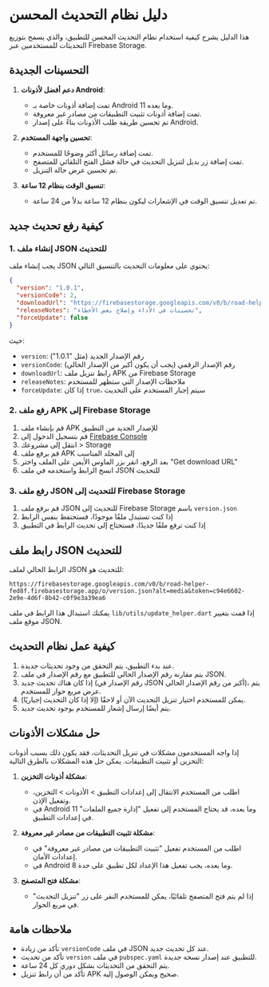 # دليل نظام التحديث المحسن

هذا الدليل يشرح كيفية استخدام نظام التحديث المحسن للتطبيق، والذي يسمح بتوزيع التحديثات للمستخدمين عبر Firebase Storage.

## التحسينات الجديدة

1. **دعم أفضل لأذونات Android**:
   - تمت إضافة أذونات خاصة بـ Android 11 وما بعده.
   - تمت إضافة أذونات تثبيت التطبيقات من مصادر غير معروفة.
   - تم تحسين طريقة طلب الأذونات بناءً على إصدار Android.

2. **تحسين واجهة المستخدم**:
   - تمت إضافة رسائل أكثر وضوحًا للمستخدم.
   - تمت إضافة زر بديل لتنزيل التحديث في حالة فشل الفتح التلقائي للمتصفح.
   - تم تحسين عرض حالة التنزيل.

3. **تنسيق الوقت بنظام 12 ساعة**:
   - تم تعديل تنسيق الوقت في الإشعارات ليكون بنظام 12 ساعة بدلاً من 24 ساعة.

## كيفية رفع تحديث جديد

### 1. إنشاء ملف JSON للتحديث

يجب إنشاء ملف JSON يحتوي على معلومات التحديث بالتنسيق التالي:

```json
{
  "version": "1.0.1",
  "versionCode": 2,
  "downloadUrl": "https://firebasestorage.googleapis.com/v0/b/road-helper-fed8f.firebasestorage.app/o/Road_Helper_v1.0.1-release.apk?alt=media&token=YOUR_TOKEN",
  "releaseNotes": "تحسينات في الأداء وإصلاح بعض الأخطاء",
  "forceUpdate": false
}
```

حيث:
- `version`: رقم الإصدار الجديد (مثل "1.0.1")
- `versionCode`: رقم الإصدار الرقمي (يجب أن يكون أكبر من الإصدار الحالي)
- `downloadUrl`: رابط تنزيل ملف APK من Firebase Storage
- `releaseNotes`: ملاحظات الإصدار التي ستظهر للمستخدم
- `forceUpdate`: إذا كان `true`، سيتم إجبار المستخدم على التحديث

### 2. رفع ملف APK إلى Firebase Storage

1. قم بإنشاء ملف APK للإصدار الجديد من التطبيق
2. قم بتسجيل الدخول إلى [Firebase Console](https://console.firebase.google.com/)
3. انتقل إلى مشروعك > Storage
4. قم برفع ملف APK إلى المجلد المناسب
5. بعد الرفع، انقر بزر الماوس الأيمن على الملف واختر "Get download URL"
6. انسخ الرابط واستخدمه في ملف JSON للتحديث

### 3. رفع ملف JSON للتحديث إلى Firebase Storage

1. قم برفع ملف JSON للتحديث إلى Firebase Storage باسم `version.json`
2. إذا كنت تستبدل ملفًا موجودًا، فستحتفظ بنفس الرابط
3. إذا كنت ترفع ملفًا جديدًا، فستحتاج إلى تحديث الرابط في التطبيق

## رابط ملف JSON للتحديث

الرابط الحالي لملف JSON للتحديث هو:

```
https://firebasestorage.googleapis.com/v0/b/road-helper-fed8f.firebasestorage.app/o/version.json?alt=media&token=c94e6602-2e9e-4d6f-8b42-c0f9e3a39ea6
```

يمكنك استبدال هذا الرابط في ملف `lib/utils/update_helper.dart` إذا قمت بتغيير موقع ملف JSON.

## كيفية عمل نظام التحديث

1. عند بدء التطبيق، يتم التحقق من وجود تحديثات جديدة.
2. يتم مقارنة رقم الإصدار الحالي للتطبيق مع رقم الإصدار في ملف JSON.
3. إذا كان هناك تحديث جديد (رقم الإصدار في JSON أكبر من رقم الإصدار الحالي)، يتم عرض مربع حوار للمستخدم.
4. يمكن للمستخدم اختيار تنزيل التحديث الآن أو لاحقًا (إلا إذا كان التحديث إجباريًا).
5. يتم أيضًا إرسال إشعار للمستخدم بوجود تحديث جديد.

## حل مشكلات الأذونات

إذا واجه المستخدمون مشكلات في تنزيل التحديثات، فقد يكون ذلك بسبب أذونات التخزين أو تثبيت التطبيقات. يمكن حل هذه المشكلات بالطرق التالية:

1. **مشكلة أذونات التخزين**:
   - اطلب من المستخدم الانتقال إلى إعدادات التطبيق > الأذونات > التخزين، وتفعيل الإذن.
   - في Android 11 وما بعده، قد يحتاج المستخدم إلى تفعيل "إدارة جميع الملفات" في إعدادات التطبيق.

2. **مشكلة تثبيت التطبيقات من مصادر غير معروفة**:
   - اطلب من المستخدم تفعيل "تثبيت التطبيقات من مصادر غير معروفة" في إعدادات الأمان.
   - في Android 8 وما بعده، يجب تفعيل هذا الإعداد لكل تطبيق على حدة.

3. **مشكلة فتح المتصفح**:
   - إذا لم يتم فتح المتصفح تلقائيًا، يمكن للمستخدم النقر على زر "تنزيل التحديث" في مربع الحوار.

## ملاحظات هامة

- تأكد من زيادة `versionCode` في ملف JSON عند كل تحديث جديد.
- تأكد من تحديث `version` في ملف `pubspec.yaml` للتطبيق عند إصدار نسخة جديدة.
- يتم التحقق من التحديثات بشكل دوري كل 24 ساعة.
- تأكد من أن رابط تنزيل APK صحيح ويمكن الوصول إليه.
